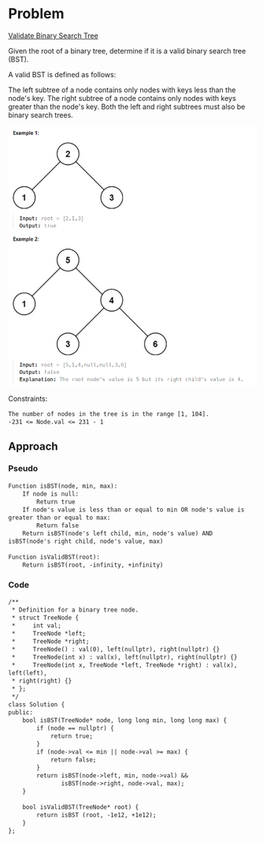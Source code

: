 # Problem
[Validate Binary Search Tree](https://leetcode.com/problems/validate-binary-search-tree/)


Given the root of a binary tree, determine if it is a valid binary search tree (BST).

A valid BST is defined as follows:

The left 
subtree
 of a node contains only nodes with keys less than the node's key.
The right subtree of a node contains only nodes with keys greater than the node's key.
Both the left and right subtrees must also be binary search trees.


![alt text](image-5.png)


Constraints:
```
The number of nodes in the tree is in the range [1, 104].
-231 <= Node.val <= 231 - 1
```



## Approach 
### Pseudo
```
Function isBST(node, min, max):
    If node is null:
        Return true
    If node's value is less than or equal to min OR node's value is greater than or equal to max:
        Return false
    Return isBST(node's left child, min, node's value) AND isBST(node's right child, node's value, max)

Function isValidBST(root):
    Return isBST(root, -infinity, +infinity)

```
### Code
```
/**
 * Definition for a binary tree node.
 * struct TreeNode {
 *     int val;
 *     TreeNode *left;
 *     TreeNode *right;
 *     TreeNode() : val(0), left(nullptr), right(nullptr) {}
 *     TreeNode(int x) : val(x), left(nullptr), right(nullptr) {}
 *     TreeNode(int x, TreeNode *left, TreeNode *right) : val(x), left(left),
 * right(right) {}
 * };
 */
class Solution {
public:
    bool isBST(TreeNode* node, long long min, long long max) {
        if (node == nullptr) {
            return true;
        }
        if (node->val <= min || node->val >= max) {
            return false;
        }
        return isBST(node->left, min, node->val) &&
               isBST(node->right, node->val, max);
    }

    bool isValidBST(TreeNode* root) {
        return isBST (root, -1e12, +1e12);
    }
};
```